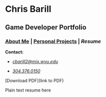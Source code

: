 # Chris Barill

## Game Developer Portfolio

### [About Me][] | [Personal Projects][] | _Resume_

__Contact:__

*  _<cbarill2@mix.wvu.edu>_

*  _[304.376.0150](tel:+13043760150)_

[About Me]: index "Read About Me"
[Personal Projects]: projects "View My Projects"
[Resume]: resume "View My Resume"

[Download PDF](link to PDF)

Plain text resume here
